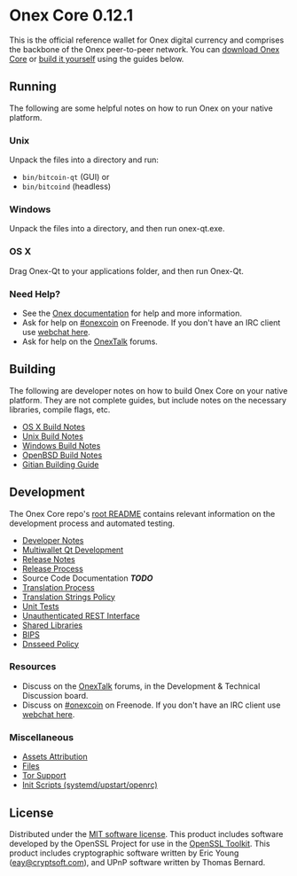 Onex Core 0.12.1
=====================

This is the official reference wallet for Onex digital currency and comprises the backbone of the Onex peer-to-peer network. You can [download Onex Core](https://www.onex.org/downloads/) or [build it yourself](#building) using the guides below.

Running
---------------------
The following are some helpful notes on how to run Onex on your native platform.

### Unix

Unpack the files into a directory and run:

- `bin/bitcoin-qt` (GUI) or
- `bin/bitcoind` (headless)

### Windows

Unpack the files into a directory, and then run onex-qt.exe.

### OS X

Drag Onex-Qt to your applications folder, and then run Onex-Qt.

### Need Help?

* See the [Onex documentation](https://onexcoin.atlassian.net/wiki/display/DOC)
for help and more information.
* Ask for help on [#onexcoin](http://webchat.freenode.net?channels=onexcoin) on Freenode. If you don't have an IRC client use [webchat here](http://webchat.freenode.net?channels=onexcoin).
* Ask for help on the [OnexTalk](https://onextalk.org/) forums.

Building
---------------------
The following are developer notes on how to build Onex Core on your native platform. They are not complete guides, but include notes on the necessary libraries, compile flags, etc.

- [OS X Build Notes](build-osx.md)
- [Unix Build Notes](build-unix.md)
- [Windows Build Notes](build-windows.md)
- [OpenBSD Build Notes](build-openbsd.md)
- [Gitian Building Guide](gitian-building.md)

Development
---------------------
The Onex Core repo's [root README](/README.md) contains relevant information on the development process and automated testing.

- [Developer Notes](developer-notes.md)
- [Multiwallet Qt Development](multiwallet-qt.md)
- [Release Notes](release-notes.md)
- [Release Process](release-process.md)
- Source Code Documentation ***TODO***
- [Translation Process](translation_process.md)
- [Translation Strings Policy](translation_strings_policy.md)
- [Unit Tests](unit-tests.md)
- [Unauthenticated REST Interface](REST-interface.md)
- [Shared Libraries](shared-libraries.md)
- [BIPS](bips.md)
- [Dnsseed Policy](dnsseed-policy.md)

### Resources
* Discuss on the [OnexTalk](https://onextalk.org/) forums, in the Development & Technical Discussion board.
* Discuss on [#onexcoin](http://webchat.freenode.net/?channels=onexcoin) on Freenode. If you don't have an IRC client use [webchat here](http://webchat.freenode.net/?channels=onexcoin).

### Miscellaneous
- [Assets Attribution](assets-attribution.md)
- [Files](files.md)
- [Tor Support](tor.md)
- [Init Scripts (systemd/upstart/openrc)](init.md)

License
---------------------
Distributed under the [MIT software license](http://www.opensource.org/licenses/mit-license.php).
This product includes software developed by the OpenSSL Project for use in the [OpenSSL Toolkit](https://www.openssl.org/). This product includes
cryptographic software written by Eric Young ([eay@cryptsoft.com](mailto:eay@cryptsoft.com)), and UPnP software written by Thomas Bernard.
